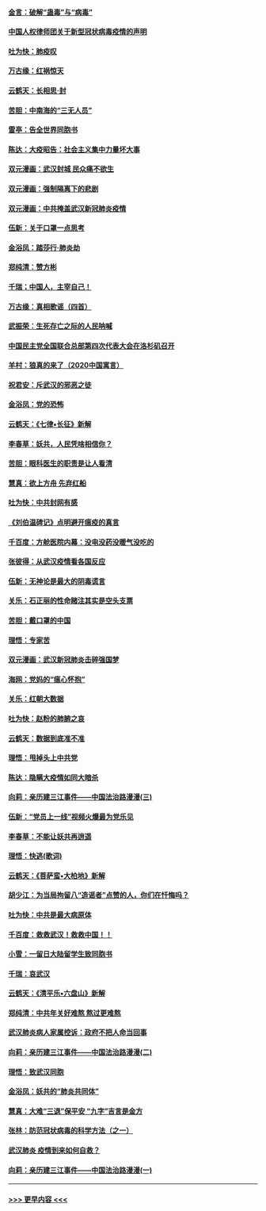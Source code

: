#### [金言：破解“蛊毒”与“病毒”](../pages/nsc993/n11864103.md?t=02130702) 
#### [中国人权律师团关于新型冠状病毒疫情的声明](../pages/nsc993/n11864249.md?t=02130702) 
#### [吐为快：肺疫叹](../pages/nsc993/n11864027.md?t=02130702) 
#### [万古缘：红祸惊天](../pages/nsc993/n11864079.md?t=02130702) 
#### [云鹤天：长相思‧封](../pages/nsc993/n11864006.md?t=02130702) 
#### [苦胆：中南海的“三无人员”](../pages/nsc993/n11862997.md?t=02130702) 
#### [雷亭：告全世界同胞书](../pages/nsc993/n11862572.md?t=02130702) 
#### [陈达：大疫昭告：社会主义集中力量坏大事](../pages/nsc993/n11859419.md?t=02130702) 
#### [双元漫画：武汉封城 民众痛不欲生](../pages/nsc993/n11859287.md?t=02130702) 
#### [双元漫画：强制隔离下的悲剧](../pages/nsc993/n11859244.md?t=02130702) 
#### [双元漫画：中共掩盖武汉新冠肺炎疫情](../pages/nsc993/n11858249.md?t=02130702) 
#### [伍新：关于口罩一点思考](../pages/nsc993/n11859195.md?t=02130702) 
#### [金浴凤：踏莎行‧肺炎劫](../pages/nsc993/n11858227.md?t=02130702) 
#### [郑纯清：赞方彬](../pages/nsc993/n11856803.md?t=02130702) 
#### [千瑞；中国人，主宰自己！](../pages/nsc993/n11856793.md?t=02130702) 
#### [万古缘：真相歌谣（四首）](../pages/nsc993/n11856263.md?t=02130702) 
#### [武振荣：生死存亡之际的人民呐喊](../pages/nsc993/n11856256.md?t=02130702) 
#### [中国民主党全国联合总部第四次代表大会在洛杉矶召开](../pages/nsc993/n11856344.md?t=02130702) 
#### [羊村：狼真的来了（2020中国寓言）](../pages/nsc993/n11856229.md?t=02130702) 
#### [祝君安：斥武汉的邪恶之徒](../pages/nsc993/n11855861.md?t=02130702) 
#### [金浴凤：党的恐怖](../pages/nsc993/n11855849.md?t=02130702) 
#### [云鹤天：《七律▪长征》新解](../pages/nsc993/n11855479.md?t=02130702) 
#### [李春草：妖共，人民凭啥相信你？](../pages/nsc993/n11855196.md?t=02130702) 
#### [苦胆：眼科医生的职责是让人看清](../pages/nsc993/n11853840.md?t=02130702) 
#### [慧真：欲上方舟 先弃红船](../pages/nsc993/n11853483.md?t=02130702) 
#### [吐为快：中共封网有感](../pages/nsc993/n11852575.md?t=02130702) 
#### [《刘伯温碑记》点明避开瘟疫的真言](../pages/nsc993/n11852128.md?t=02130702) 
#### [千百度：方舱医院内幕：没电没药没暖气没吃的](../pages/nsc993/n11850211.md?t=02130702) 
#### [张彼得：从武汉疫情看各国反应](../pages/nsc993/n11850102.md?t=02130702) 
#### [伍新：无神论是最大的阴毒谎言](../pages/nsc993/n11846129.md?t=02130702) 
#### [关乐：石正丽的性命赌注其实是空头支票](../pages/nsc993/n11846109.md?t=02130702) 
#### [苦胆：戴口罩的中国](../pages/nsc993/n11845576.md?t=02130702) 
#### [理悟：专家苦](../pages/nsc993/n11845564.md?t=02130702) 
#### [双元漫画：武汉新冠肺炎击碎强国梦](../pages/nsc993/n11843320.md?t=02130702) 
#### [海网：党妈的“瘟心怀抱”](../pages/nsc993/n11840740.md?t=02130702) 
#### [关乐：红朝大数据](../pages/nsc993/n11840675.md?t=02130702) 
#### [吐为快：赵粉的肺腑之哀](../pages/nsc993/n11840618.md?t=02130702) 
#### [云鹤天：数据到底准不准](../pages/nsc993/n11840325.md?t=02130702) 
#### [理悟：甩掉头上中共党](../pages/nsc993/n11838826.md?t=02130702) 
#### [陈达：隐瞒大疫情如同大暗杀](../pages/nsc993/n11838771.md?t=02130702) 
#### [向莉：亲历建三江事件——中国法治路漫漫(三)](../pages/nsc993/n11831825.md?t=02130702) 
#### [伍新：“党员上一线”视频火爆最为党乐见](../pages/nsc993/n11838200.md?t=02130702) 
#### [李春草：不能让妖共再逍遥](../pages/nsc993/n11838102.md?t=02130702) 
#### [理悟：快逃(歌词)](../pages/nsc993/n11838083.md?t=02130702) 
#### [云鹤天：《菩萨蛮▪大柏地》新解](../pages/nsc993/n11838059.md?t=02130702) 
#### [胡少江：为当局拘留八“造谣者”点赞的人，你们在忏悔吗？](../pages/nsc993/n11836801.md?t=02130702) 
#### [吐为快：中共是最大病原体](../pages/nsc993/n11836748.md?t=02130702) 
#### [千百度：救救武汉！救救中国！！](../pages/nsc993/n11836145.md?t=02130702) 
#### [小雪：一留日大陆留学生致同胞书](../pages/nsc993/n11834624.md?t=02130702) 
#### [千瑞：哀武汉](../pages/nsc993/n11833647.md?t=02130702) 
#### [云鹤天：《清平乐▪六盘山》新解](../pages/nsc993/n11833611.md?t=02130702) 
#### [郑纯清：中共年关好难熬 熬过更难熬](../pages/nsc993/n11833489.md?t=02130702) 
#### [武汉肺炎病人家属控诉：政府不把人命当回事](../pages/nsc993/n11833205.md?t=02130702) 
#### [向莉：亲历建三江事件——中国法治路漫漫(二)](../pages/nsc993/n11829102.md?t=02130702) 
#### [理悟：致武汉同胞](../pages/nsc993/n11831522.md?t=02130702) 
#### [金浴凤：妖共的“肺炎共同体”](../pages/nsc993/n11829448.md?t=02130702) 
#### [慧真：大难“三退”保平安 “九字”吉言是金方](../pages/nsc993/n11829501.md?t=02130702) 
#### [张林：防范冠状病毒的科学方法（之一）](../pages/nsc993/n11828618.md?t=02130702) 
#### [武汉肺炎 疫情到来如何自救？](../pages/nsc993/n11827632.md?t=02130702) 
#### [向莉：亲历建三江事件——中国法治路漫漫(一)](../pages/nsc993/n11827190.md?t=02130702) 

----
#### [ >>> 更早内容 <<< ](../indexes/nsc993-earlier.md)
